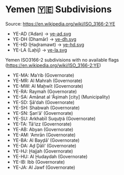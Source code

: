 # Yemen 🇾🇪 Subdivisions

Source: https://en.wikipedia.org/wiki/ISO_3166-2:YE

* YE-AD (‘Adan) -> [ye-ad.svg](https://github.com/amckenna41/iso3166-flag-icons/blob/main/iso3166-2-icons/YE/ye-ad.svg)
* YE-DH (Dhamār) -> [ye-dh.svg](https://github.com/amckenna41/iso3166-flag-icons/blob/main/iso3166-2-icons/YE/ye-dh.svg)
* YE-HD (Ḩaḑramawt) -> [ye-hd.svg](https://github.com/amckenna41/iso3166-flag-icons/blob/main/iso3166-2-icons/YE/ye-hd.svg)
* YE-LA (Laḩij) -> [ye-la.svg](https://github.com/amckenna41/iso3166-flag-icons/blob/main/iso3166-2-icons/YE/ye-la.svg)

Yemen ISO3166-2 subdivisions with no available flags (https://en.wikipedia.org/wiki/ISO_3166-2:YE)

* YE-MA: Ma’rib (Governorate)
* YE-MR: Al Mahrah (Governorate)
* YE-MW: Al Maḩwīt (Governorate)
* YE-RA: Raymah (Governorate)
* YE-SA: Amānat al ‘Āşimah [city] (Municipality)
* YE-SD: Şāʻdah (Governorate)
* YE-SH: Shabwah (Governorate)
* YE-SN: Şanʻā’ (Governorate)
* YE-SU: Arkhabīl Suquţrá (Governorate)
* YE-TA: Tāʻizz (Governorate)
* YE-AB: Abyan (Governorate)
* YE-AM: ‘Amrān (Governorate)
* YE-BA: Al Bayḑā’ (Governorate)
* YE-DA: Aḑ Ḑāli‘ (Governorate)
* YE-HJ: Ḩajjah (Governorate)
* YE-HU: Al Ḩudaydah (Governorate)
* YE-IB: Ibb (Governorate)
* YE-JA: Al Jawf (Governorate)